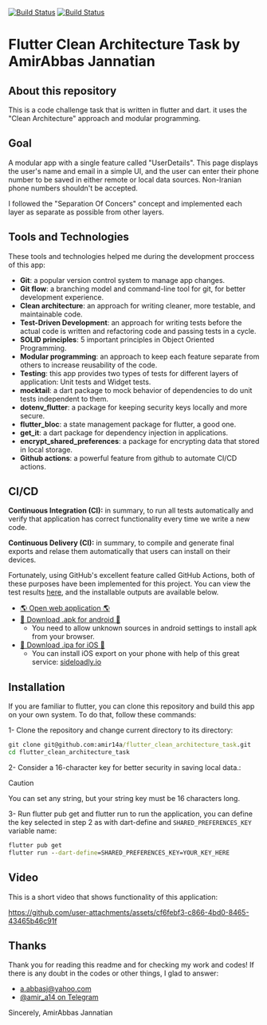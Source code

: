<a href="https://github.com/amir14a/flutter_clean_architecture_task/actions"><img src="https://github.com/amir14a/flutter_clean_architecture_task/actions/workflows/ci_actions.yml/badge.svg" alt="Build Status"></a> <a href="https://github.com/amir14a/flutter_clean_architecture_task/actions"><img src="https://github.com/amir14a/flutter_clean_architecture_task/actions/workflows/cd_actions.yml/badge.svg" alt="Build Status"></a>
# Flutter Clean Architecture Task by AmirAbbas Jannatian

## About this repository

This is a code challenge task that is written in flutter and dart. it uses the "Clean Architecture" approach and modular programming.

## Goal
A modular app with a single feature called "UserDetails". This page displays the user's name and email in a simple UI, and the user can enter their phone number to be saved in either remote or local data sources. Non-Iranian phone numbers shouldn't be accepted.

I followed the "Separation Of Concers" concept and implemented each layer as separate as possible from other layers.

## Tools and Technologies

These tools and technologies helped me during the development proccess of this app:
- **Git**: a popular version control system to manage app changes.
- **Git flow**: a branching model and command-line tool for git, for better development experience.
- **Clean architecture**: an approach for writing cleaner, more testable, and maintainable code.
- **Test-Driven Development**: an approach for writing tests before the actual code is written and refactoring code and passing tests in a cycle.
- **SOLID principles**: 5 important principles in Object Oriented Programming.
- **Modular programming**: an approach to keep each feature separate from others to increase reusability of the code.
- **Testing**: this app provides two types of tests for different layers of application: Unit tests and Widget tests.
- **mocktail**: a dart package to mock behavior of dependencies to do unit tests independent to them.
- **dotenv_flutter**: a package for keeping security keys locally and more secure.
- **flutter_bloc**: a state management package for flutter, a good one.
- **get_it**: a dart package for dependency injection in applications.
- **encrypt_shared_preferences**: a package for encrypting data that stored in local storage.
- **Github actions**: a powerful feature from github to automate CI/CD actions.

## CI/CD

**Continuous Integration (CI):** in summary, to run all tests automatically and verify that application has correct functionality every time we write a new code.

**Continuous Delivery (CI):** in summary, to compile and generate final exports and relase them automatically that users can install on their devices.

Fortunately, using GitHub's excellent feature called GitHub Actions, both of these purposes have been implemented for this project. You can view the test results [here](https://github.com/amir14a/flutter_clean_architecture_task/actions/workflows/ci_actions.yml), and the installable outputs are available below.

- [🌎 Open web application 🌎](https://amir14a.github.io/flutter_clean_architecture_task/)
- [🤖 Download .apk for android 🤖](https://github.com/amir14a/flutter_clean_architecture_task/releases/latest)
  * You need to allow unknown sources in android settings to install apk from your browser.
- [📱 Download .ipa for iOS 📱](https://github.com/amir14a/flutter_clean_architecture_task/releases/latest)
  * You can install iOS export on your phone with help of this great service: [sideloadly.io](https://sideloadly.io)

## Installation

If you are familiar to flutter, you can clone this repository and build this app on your own system.
To do that, follow these commands:

1- Clone the repository and change current directory to its directory:
```cmd
git clone git@github.com:amir14a/flutter_clean_architecture_task.git
cd flutter_clean_architecture_task
```

2- Consider a 16-character key for better security in saving local data.:
> [!CAUTION]
> You can set any string, but your string key must be 16 characters long.

3- Run flutter pub get and flutter run to run the application, you can define the key selected in step 2 as with dart-define and `SHARED_PREFERENCES_KEY` variable name:
```cmd
flutter pub get
flutter run --dart-define=SHARED_PREFERENCES_KEY=YOUR_KEY_HERE
```

## Video

This is a short video that shows functionality of this application:


https://github.com/user-attachments/assets/cf6febf3-c866-4bd0-8465-43465b46c91f


## Thanks

Thank you for reading this readme and for checking my work and codes! If there is any doubt in the codes
or other things, I glad to answer:

- [a.abbasj@yahoo.com](mailto:a.abbasj@yahoo.com)
- [@amir_a14 on Telegram](https://t.me/amir_a14)

Sincerely,
  AmirAbbas Jannatian
